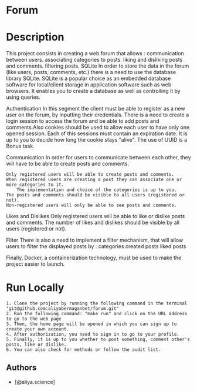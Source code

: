
# Forum

# Description
This project consists in creating a web forum that allows :
    communication between users.
    associating categories to posts.
    liking and disliking posts and comments.
    filtering posts.
SQLite
In order to store the data in the forum (like users, posts, comments, etc.) there is a need to use the database library SQLite. SQLite is a popular choice as an embedded database software for local/client storage in application software such as web browsers. It enables you to create a database as well as controlling it by using queries.

Authentication
In this segment the client must be able to register as a new user on the forum, by inputting their credentials. There is a need to create a login session to access the forum and be able to add posts and comments.Also cookies should be used to allow each user to have only one opened session. Each of this sessions must contain an expiration date. It is up to you to decide how long the cookie stays "alive". The use of UUID is a Bonus task.

Communication
In order for users to communicate between each other, they will have to be able to create posts and comments.

    Only registered users will be able to create posts and comments.
    When registered users are creating a post they can associate one or more categories to it.
        The implementation and choice of the categories is up to you.
    The posts and comments should be visible to all users (registered or not).
    Non-registered users will only be able to see posts and comments.

Likes and Dislikes
Only registered users will be able to like or dislike posts and comments. The number of likes and dislikes should be visible by all users (registered or not).

Filter
There is also a need to implement a filter mechanism, that will allow users to filter the displayed posts by :
    categories
    created posts
    liked posts

Finally, Docker, a containerization technology, must be used to make the project easier to launch.

# Run Locally

    1. Clone the project by running the following command in the terminal "git@github.com:aliyabermaganbet/forum.git"
    2. Run the following command: "make run" and click on the URL address to go to the web page
    3. Then, the home page will be opened in which you can sign up to create your own account.
    4. After authorization, you need to sign in to go to your profile.
    5. Finally, it is up to you whether to post something, comment other's posts, like or dislike.
    6. You can also check for methods or follow the audit list.
 

## Authors

- [@aliya.science]

